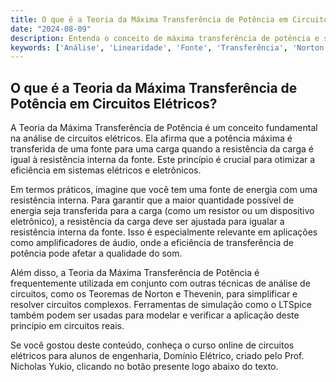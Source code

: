 ```yaml
---
title: O que é a Teoria da Máxima Transferência de Potência em Circuitos Elétricos?
date: "2024-08-09"
description: Entenda o conceito de máxima transferência de potência e sua aplicação em circuitos elétricos.
keywords: ['Análise', 'Linearidade', 'Fonte', 'Transferência', 'Norton', 'Máxima', 'LTSpice']
---
```


## O que é a Teoria da Máxima Transferência de Potência em Circuitos Elétricos?

A Teoria da Máxima Transferência de Potência é um conceito fundamental na análise de circuitos elétricos. Ela afirma que a potência máxima é transferida de uma fonte para uma carga quando a resistência da carga é igual à resistência interna da fonte. Este princípio é crucial para otimizar a eficiência em sistemas elétricos e eletrônicos.

Em termos práticos, imagine que você tem uma fonte de energia com uma resistência interna. Para garantir que a maior quantidade possível de energia seja transferida para a carga (como um resistor ou um dispositivo eletrônico), a resistência da carga deve ser ajustada para igualar a resistência interna da fonte. Isso é especialmente relevante em aplicações como amplificadores de áudio, onde a eficiência de transferência de potência pode afetar a qualidade do som.

Além disso, a Teoria da Máxima Transferência de Potência é frequentemente utilizada em conjunto com outras técnicas de análise de circuitos, como os Teoremas de Norton e Thevenin, para simplificar e resolver circuitos complexos. Ferramentas de simulação como o LTSpice também podem ser usadas para modelar e verificar a aplicação deste princípio em circuitos reais.

Se você gostou deste conteúdo, conheça o curso online de circuitos elétricos para alunos de engenharia, Domínio Elétrico, criado pelo Prof. Nicholas Yukio, clicando no botão presente logo abaixo do texto.